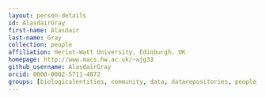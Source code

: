 ```yaml
---
layout: person-details
id: AlasdairGray
first-name: Alasdair
last-name: Gray
collection: people
affiliation: Heriot-Watt University, Edinburgh, UK
homepage: http://www.macs.hw.ac.uk/~ajg33
github_username: AlasdairGray
orcid: 0000-0002-5711-4872
groups: [biologicalentities, community, data, datarepositories, people, technical, validation]
---
```

